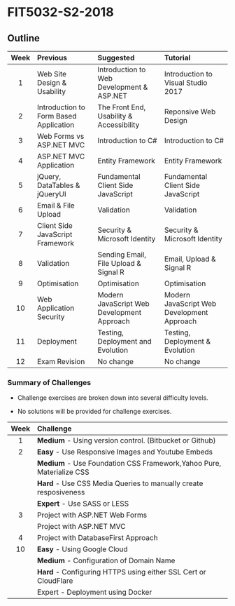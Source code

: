 # FIT5032-S2-2018

## Outline

| Week | Previous                               | Suggested                                  | Tutorial                                   |
|:----:|:---------------------------------------|:-------------------------------------------|:-------------------------------------------|
|  1   | Web Site Design & Usability            | Introduction to Web Development & ASP.NET  | Introduction to Visual Studio 2017         |
|  2   | Introduction to Form Based Application | The Front End, Usability & Accessibility   | Reponsive Web Design                       |
|  3   | Web Forms vs ASP.NET MVC               | Introduction to C#                         | Introduction to C#                         |
|  4   | ASP.NET MVC Application                | Entity Framework                           | Entity Framework                           |
|  5   | jQuery, DataTables & jQueryUI          | Fundamental Client Side JavaScript         | Fundamental Client Side JavaScript         |
|  6   | Email & File Upload                    | Validation                                 | Validation                                 |
|  7   | Client Side JavaScript Framework       | Security & Microsoft Identity              | Security & Microsoft Identity              |
|  8   | Validation                             | Sending Email, File Upload & Signal R      | Email, Upload & Signal R                   |
|  9   | Optimisation                           | Optimisation                               | Optimisation                               |
|  10  | Web Application Security               | Modern JavaScript Web Development Approach | Modern JavaScript Web Development Approach |
|  11  | Deployment                             | Testing, Deployment and Evolution          | Testing, Deployment & Evolution            |
|  12  | Exam Revision                          | No change                                  | No change                                  |

### Summary of Challenges

- Challenge exercises are broken down into several difficulty levels. 

- No solutions will be provided for challenge exercises.

| Week | Challenge                                                              |
|:----:|:-----------------------------------------------------------------------|
|  1   | **Medium** - Using version control. (Bitbucket or Github)              |
|  2   | **Easy** - Use Responsive Images and Youtube Embeds                    |
|      | **Medium**  - Use Foundation CSS Framework,Yahoo Pure, Materialize CSS |
|      | **Hard** - Use CSS Media Queries to manually create resposiveness      |
|      | **Expert** - Use SASS or LESS                                          |
|  3   | Project with ASP.NET Web Forms                                         |
|      | Project with ASP.NET MVC                                               |
|  4   | Project with DatabaseFirst Approach                                    |
|  10  | **Easy** - Using Google Cloud                                          |
|      | **Medium** - Configuration of Domain Name                              |
|      | **Hard** - Configuring HTTPS using either SSL Cert or CloudFlare       |
|      | Expert - Deployment using Docker                                       |
